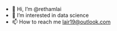 - 👋 Hi, I’m @rethamlai
- 👀 I’m interested in data science
- 📫 How to reach me lair19@outlook.com

<!---
rethamlai/rethamlai is a ✨ special ✨ repository because its `README.md` (this file) appears on your GitHub profile.
You can click the Preview link to take a look at your changes.
--->
